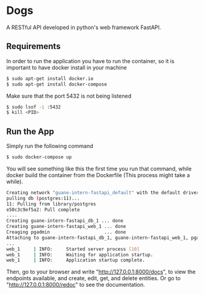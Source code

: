 # Dogs

A RESTful API developed in python's web framework FastAPI.

## Requirements
In order to run the application you have to run the container, so it is important to have docker install in your machine
```sh
$ sudo apt-get install docker.io
$ sudo apt-get install docker-compose
```

Make sure that the port 5432 is not being listened
```sh
$ sudo lsof -i :5432
$ kill <PID>
```

## Run the App

Simply run the following command
```sh
$ sudo docker-compose up
```
You will see something like this the first time you run that command, while docker build the container from the Dockerfile (This process might take a while).
```sh
Creating network "guane-intern-fastapi_default" with the default driver
pulling db (postgres:11)...
11: Pulling from library/postgres
e50c3c9ef5a2: Pull complete
....
Creating guane-intern-fastapi_db_1 ... done
Creating guane-intern-fastapi_web_1 ... done
Creaging pgadmin                    ... done
Attaching to guane-intern-fastapi_db_1, guane-intern-fastapi_web_1, pgadmin
...
web_1     | INFO:     Started server process [10]
web_1     | INFO:     Waiting for application startup.
web_1     | INFO:     Application startup complete.
```

Then, go to your browser and write "http://127.0.0.1:8000/docs", to view the endpoints available, and create, edit, get, and delete entities. Or go to "http://127.0.0.1:8000/redoc" to see the documentation.

